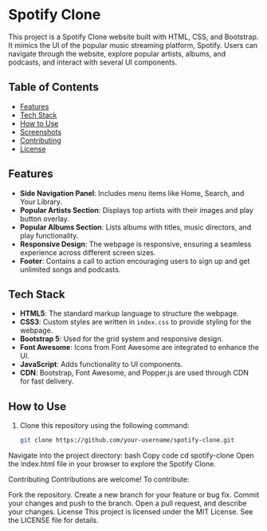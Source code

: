# Spotify Clone

This project is a Spotify Clone website built with HTML, CSS, and Bootstrap. It mimics the UI of the popular music streaming platform, Spotify. Users can navigate through the website, explore popular artists, albums, and podcasts, and interact with several UI components.

## Table of Contents
- [Features](#features)
- [Tech Stack](#tech-stack)
- [How to Use](#how-to-use)
- [Screenshots](#screenshots)
- [Contributing](#contributing)
- [License](#license)

## Features

- **Side Navigation Panel**: Includes menu items like Home, Search, and Your Library.
- **Popular Artists Section**: Displays top artists with their images and play button overlay.
- **Popular Albums Section**: Lists albums with titles, music directors, and play functionality.
- **Responsive Design**: The webpage is responsive, ensuring a seamless experience across different screen sizes.
- **Footer**: Contains a call to action encouraging users to sign up and get unlimited songs and podcasts.

## Tech Stack

- **HTML5**: The standard markup language to structure the webpage.
- **CSS3**: Custom styles are written in `index.css` to provide styling for the webpage.
- **Bootstrap 5**: Used for the grid system and responsive design.
- **Font Awesome**: Icons from Font Awesome are integrated to enhance the UI.
- **JavaScript**: Adds functionality to UI components.
- **CDN**: Bootstrap, Font Awesome, and Popper.js are used through CDN for fast delivery.

## How to Use

1. Clone this repository using the following command:
   ```bash
   git clone https://github.com/your-username/spotify-clone.git
Navigate into the project directory:
bash
Copy code
cd spotify-clone
Open the index.html file in your browser to explore the Spotify Clone.

Contributing
Contributions are welcome! To contribute:

Fork the repository.
Create a new branch for your feature or bug fix.
Commit your changes and push to the branch.
Open a pull request, and describe your changes.
License
This project is licensed under the MIT License. See the LICENSE file for details.

